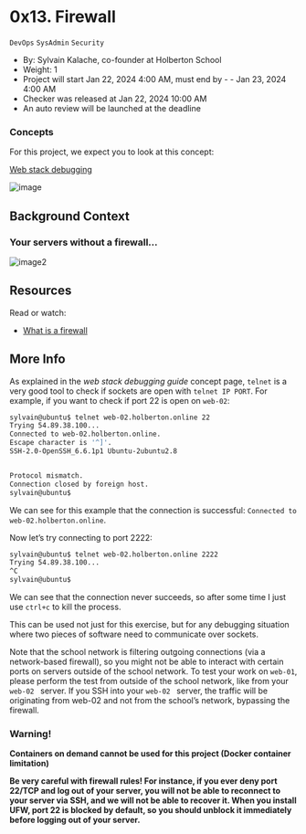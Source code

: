 # 0x13. Firewall
`DevOps`
`SysAdmin`
`Security`
 - By: Sylvain Kalache, co-founder at Holberton School
 - Weight: 1
 - Project will start Jan 22, 2024 4:00 AM, must end by - - Jan 23, 2024 4:00 AM
 - Checker was released at Jan 22, 2024 10:00 AM
 - An auto review will be launched at the deadline
### Concepts
For this project, we expect you to look at this concept:

[Web stack debugging](https://intranet.alxswe.com/concepts/68)

![image](https://s3.amazonaws.com/intranet-projects-files/holbertonschool-sysadmin_devops/284/V1HjQ1Y.png)

## Background Context
### Your servers without a firewall…

![image2](https://s3.amazonaws.com/intranet-projects-files/holbertonschool-sysadmin_devops/155/holbertonschool-firewall.gif)

## Resources
Read or watch:

- [What is a firewall](https://intranet.alxswe.com/rltoken/vjB4LyHRdtEImzZcuD89ZQ)

## More Info
As explained in the *web stack debugging guide* concept page, `telnet` is a very good tool to check if sockets are open with `telnet IP PORT`. For example, if you want to check if port 22 is open on `web-02`:

```bash
sylvain@ubuntu$ telnet web-02.holberton.online 22
Trying 54.89.38.100...
Connected to web-02.holberton.online.
Escape character is '^]'.
SSH-2.0-OpenSSH_6.6.1p1 Ubuntu-2ubuntu2.8


Protocol mismatch.
Connection closed by foreign host.
sylvain@ubuntu$
```
We can see for this example that the connection is successful: `Connected to web-02.holberton.online`.

Now let’s try connecting to port 2222:

```bash
sylvain@ubuntu$ telnet web-02.holberton.online 2222
Trying 54.89.38.100...
^C
sylvain@ubuntu$
```

We can see that the connection never succeeds, so after some time I just use `ctrl+c` to kill the process.

This can be used not just for this exercise, but for any debugging situation where two pieces of software need to communicate over sockets.

Note that the school network is filtering outgoing connections (via a network-based firewall), so you might not be able to interact with certain ports on servers outside of the school network. To test your work on `web-01`, please perform the test from outside of the school network, like from your `web-02 ` server. If you SSH into your `web-02 ` server, the traffic will be originating from web-02 and not from the school’s network, bypassing the firewall.

### Warning!

**Containers on demand cannot be used for this project (Docker container limitation)**

**Be very careful with firewall rules! For instance, if you ever deny port 22/TCP and log out of your server, you will not be able to reconnect to your server via SSH, and we will not be able to recover it. When you install UFW, port 22 is blocked by default, so you should unblock it immediately before logging out of your server.**